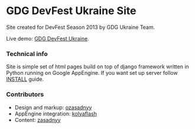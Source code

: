# GDG DevFest Ukraine Site

Site created for DevFest Season 2013 by GDG Ukraine Team.

Live demo: [GDG DevFest Ukraine](http://devfest.gdg.org.ua/).

### Technical info

Site is simple set of html pages build on top of django framework written in Python running on Google AppEngine. If you want set up server follow [INSTALL](https://github.com/GDG-Ukraine/devfest/blob/develop/INSTALL) guide. 


### Contributors
* Design and markup: [ozasadnyy](https://github.com/ozasadnyy)
* AppEngine integration: [kolyaflash](https://github.com/kolyaflash)
* Content: [zasadnyy](https://github.com/zasadnyy)

